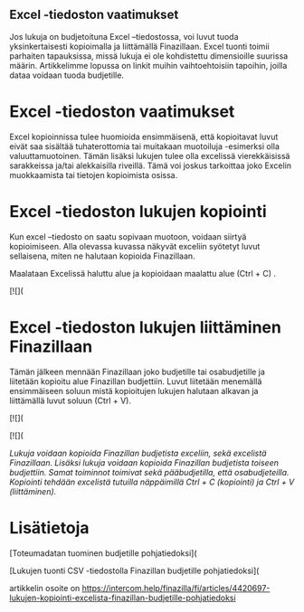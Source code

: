 ## Excel -tiedoston vaatimukset

Jos lukuja on budjetoituna Excel –tiedostossa, voi luvut tuoda yksinkertaisesti kopioimalla ja liittämällä Finazillaan. Excel tuonti toimii parhaiten tapauksissa, missä lukuja ei ole kohdistettu dimensioille suurissa määrin. Artikkelimme lopussa on linkit muihin vaihtoehtoisiin tapoihin, joilla dataa voidaan tuoda budjetille.

# **Excel -tiedoston vaatimukset**

Excel kopioinnissa tulee huomioida ensimmäisenä, että kopioitavat luvut eivät saa sisältää tuhaterottomia tai muitakaan muotoiluja -esimerksi olla valuuttamuotoinen. Tämän lisäksi lukujen tulee olla excelissä vierekkäisissä sarakkeissa ja/tai alekkaisilla riveillä. Tämä voi joskus tarkoittaa joko Excelin muokkaamista tai tietojen kopioimista osissa.

# **Excel -tiedoston lukujen kopiointi**

Kun excel –tiedosto on saatu sopivaan muotoon, voidaan siirtyä kopioimiseen. Alla olevassa kuvassa näkyvät exceliin syötetyt luvut sellaisena, miten ne halutaan kopioida Finazillaan.

Maalataan Excelissä haluttu alue ja kopioidaan maalattu alue (Ctrl + C) .

[![](

# **Excel -tiedoston lukujen liittäminen Finazillaan**

Tämän jälkeen mennään Finazillaan joko budjetille tai osabudjetille ja liitetään kopioitu alue Finazillan budjettiin. Luvut liitetään menemällä ensimmäiseen soluun mistä kopioitujen lukujen halutaan alkavan ja liittämällä luvut soluun (Ctrl + V).

[![](

[![](

*Lukuja voidaan kopioida Finazillan budjetista exceliin, sekä excelistä Finazillaan. Lisäksi lukuja voidaan kopioida Finazillan budjetista toiseen budjettiin. Samat toiminnot toimivat sekä pääbudjetilla, että osabudjeteilla. Kopiointi tehdään excelistä tutuilla näppäimillä Ctrl + C (kopiointi) ja Ctrl + V (liittäminen).* 

# Lisätietoja

[Toteumadatan tuominen budjetille pohjatiedoksi](

[Lukujen tuonti CSV -tiedostolla Finazillan budjetille pohjatiedoksi](



artikkelin osoite on https://intercom.help/finazilla/fi/articles/4420697-lukujen-kopiointi-excelista-finazillan-budjetille-pohjatiedoksi

